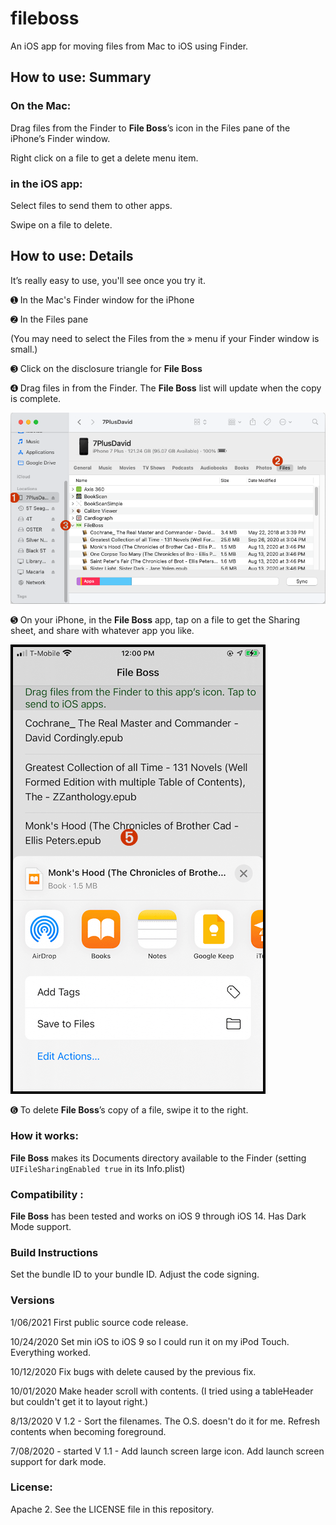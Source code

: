 # fileboss

An iOS app for moving files from Mac to iOS using Finder.

## How to use: Summary

### On the Mac:

Drag files from the Finder to **File Boss**’s icon in the Files pane of the iPhone’s Finder window.

Right click on a file to get a delete menu item.

### in the iOS app: 

Select files to send them to other apps.

Swipe on a file to delete.

## How to use: Details

It’s really easy to use, you'll see once you try it.

➊ In the Mac's Finder window for the iPhone

➋ In the Files pane

(You may need to select the Files from the » menu if your Finder window is small.)

➌ Click on the disclosure triangle for **File Boss**

➍ Drag files in from the Finder. The **File Boss** list will update when the copy is complete.

![Finder Screenshot](/readmeImages/FinderScreenshot.png)

➎ On your iPhone, in the **File Boss** app, tap on a file to get the Sharing sheet, and share with whatever app you like.

![iOS File Boss Screenshot](/readmeImages/iosScreenshot.png)


➏ To delete **File Boss**’s copy of a file, swipe it to the right.

### How it works:

**File Boss** makes its Documents directory available to the Finder (setting `UIFileSharingEnabled true` in its Info.plist)

### Compatibility : 

**File Boss** has been tested and works on iOS 9 through iOS 14. Has Dark Mode support.

### Build Instructions

Set the bundle ID to your bundle ID. Adjust the code signing.

### Versions

1/06/2021
First public source code release.

10/24/2020
Set min iOS to iOS 9 so I could run it on my iPod Touch. Everything worked.

10/12/2020
Fix bugs with delete caused by the previous fix. 

10/01/2020
Make header scroll with contents. (I tried using a tableHeader but couldn't get it to layout right.)

8/13/2020
V 1.2 - Sort the filenames. The O.S. doesn't do it for me. Refresh contents when becoming foreground.

7/08/2020 - started
V 1.1 - Add launch screen large icon. Add launch screen support for dark mode.

### License: 

Apache 2. See the LICENSE file in this repository.
